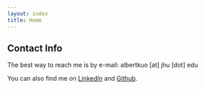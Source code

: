 ```yaml
---
layout: index
title: Home
---
```


## Contact Info

The best way to reach me is by e-mail: albertkuo [at] jhu [dot] edu

You can also find me on [LinkedIn](https://linkedin.com/in/albertokuo) and [Github](https://github.com/albertkuo).
